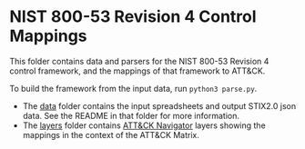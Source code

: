 # NIST 800-53 Revision 4 Control Mappings

This folder contains data and parsers for the NIST 800-53 Revision 4 control framework, and the mappings of that framework to ATT&CK.

To build the framework from the input data, run `python3 parse.py`.

- The [data](data) folder contains the input spreadsheets and output STIX2.0 json data. See the README in that folder for more information.
- The [layers](layers) folder contains [ATT&CK Navigator](https://github.com/mitre-attack/attack-navigator) layers showing the mappings in the context of the ATT&CK Matrix.